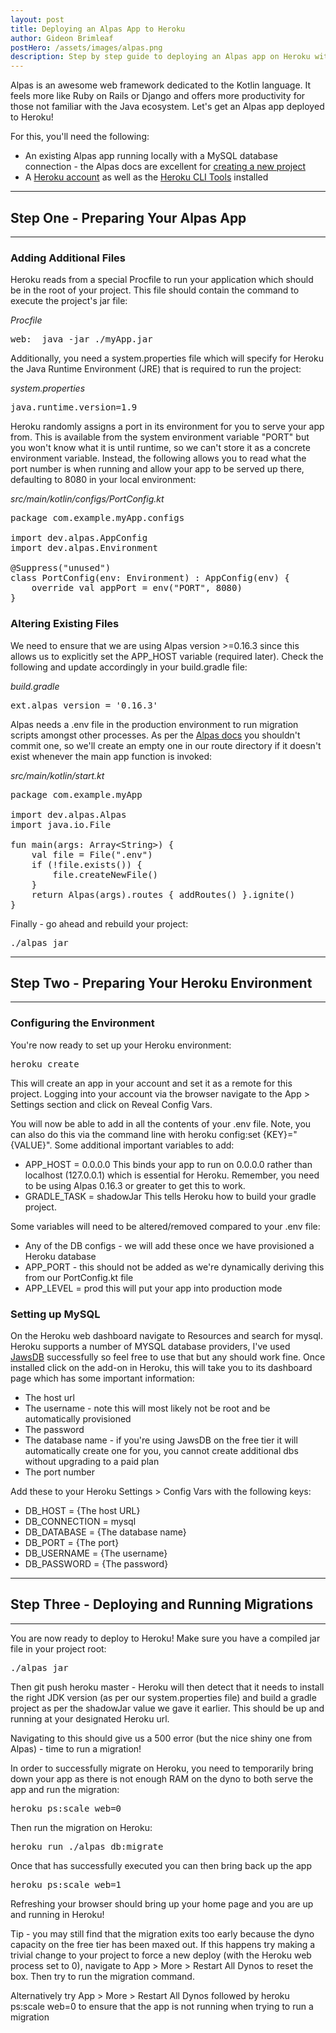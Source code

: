 ```yaml
---
layout: post
title: Deploying an Alpas App to Heroku
author: Gideon Brimleaf
postHero: /assets/images/alpas.png
description: Step by step guide to deploying an Alpas app on Heroku with MySQL
---
```


Alpas is an awesome web framework dedicated to the Kotlin language. It feels more like Ruby on Rails or Django and offers more productivity for those not familiar with the Java ecosystem.  Let's get an Alpas app deployed to Heroku!

<div class="bg-light p-2">
For this, you'll need the following:
  <ul>
    <li>An existing Alpas app running locally with a MySQL database connection - the Alpas docs are excellent for <a href="https://alpas.dev/docs/installation">creating a new project</a></li>
    <li>A <a href="https://heroku.com/">Heroku account</a> as well as the <a href="https://devcenter.heroku.com/articles/heroku-cli">Heroku CLI Tools</a> installed</li>
  </ul>
</div>

---

## Step One - Preparing Your Alpas App
---

### Adding Additional Files

Heroku reads from a special <span class="code-snippet">Procfile</span> to run your application which should be in the root of your project.  This file should contain the command to execute the project's jar file:

<span class="font-weight-bold">*Procfile*</span>
<pre class="p-2 bg-primary text-light">
web:  java -jar ./myApp.jar
</pre>

Additionally, you need a <span class="code-snippet">system.properties</span> file which will specify for Heroku the Java Runtime Environment (JRE) that is required to run the project:

<span class="font-weight-bold">*system.properties*</span>
<pre class="p-2 bg-primary text-light">
java.runtime.version=1.9
</pre>

Heroku randomly assigns a port in its environment for you to serve your app from. This is available from the system environment variable <span class="code-snippet">"PORT"</span> but you won't know what it is until runtime, so we can't store it as a concrete environment variable.  Instead, the following allows you to read what the port number is when running and allow your app to be served up there, defaulting to 8080 in your local environment:

<span class="font-weight-bold">*src/main/kotlin/configs/PortConfig.kt*</span>
<pre class="p-2 bg-primary text-light">
package com.example.myApp.configs

import dev.alpas.AppConfig
import dev.alpas.Environment

@Suppress("unused")
class PortConfig(env: Environment) : AppConfig(env) {
    override val appPort = env("PORT", 8080)
}
</pre>

### Altering Existing Files

We need to ensure that we are using Alpas version >=<span class="code-snippet">0.16.3</span> since this allows us to explicitly set the <span class="code-snippet">APP_HOST</span> variable (required later). Check the following and update accordingly in your <span class="code-snippet">build.gradle</span> file:

<span class="font-weight-bold">*build.gradle*</span>
<pre class="p-2 bg-primary text-light">
ext.alpas_version = '0.16.3'
</pre>

Alpas needs a <span class="code-snippet">.env</span> file in the production environment to run migration scripts amongst other processes. As per the <a href="https://alpas.dev/docs/configuration#environment">Alpas docs</a> you shouldn't commit one, so we'll create an empty one in our route directory if it doesn't exist whenever the <span class="code-snippet">main</span> app function is invoked:

<span class="font-weight-bold">*src/main/kotlin/start.kt*</span>
<pre class="p-2 bg-primary text-light">
package com.example.myApp

import dev.alpas.Alpas
import java.io.File

fun main(args: Array&lt;String&gt;) {
    val file = File(".env")
    if (!file.exists()) {
        file.createNewFile()
    }
    return Alpas(args).routes { addRoutes() }.ignite()
}
</pre>

Finally - go ahead and rebuild your project:

<pre class="p-2 bg-primary text-light">
./alpas jar
</pre>

---

## Step Two - Preparing Your Heroku Environment
---

### Configuring the Environment

You're now ready to set up your Heroku environment:

<pre class="p-2 bg-primary text-light">
heroku create
</pre>

 This will create an app in your account and set it as a remote for this project. Logging into your account via the browser navigate to the <span class="code-snippet">App > Settings</span> section and click on <span class="code-snippet">Reveal Config Vars</span>.
 
 You will now be able to add in all the contents of your <span class="code-snippet">.env</span> file. Note, you can also do this via the command line with <span class="code-snippet">heroku config:set {KEY}="{VALUE}"</span>. Some additional important variables to add:

<ul class="bg-light py-2">
  <li><span class="code-snippet">APP_HOST = 0.0.0.0</span>  This binds your app to run on <span class="code-snippet">0.0.0.0</span> rather than localhost (<span class="code-snippet">127.0.0.1</span>) which is essential for Heroku. Remember, you need to be using Alpas 0.16.3 or greater to get this to work.</li>
  <li><span class="code-snippet">GRADLE_TASK = shadowJar</span> This tells Heroku how to build your gradle project.</li>
</ul>

Some variables will need to be altered/removed compared to your <span class="code-snippet">.env</span> file:
<ul class="bg-light py-2">
  <li>Any of the <span class="code-snippet">DB</span> configs - we will add these once we have provisioned a Heroku database</li>
  <li><span class="code-snippet">APP_PORT</span> - this should not be added as we're dynamically deriving this from our <span class="code-snippet">PortConfig.kt</span> file</li>
  <li><span class="code-snippet">APP_LEVEL = prod</span> this will put your app into production mode</li>
</ul>

### Setting up MySQL

On the Heroku web dashboard navigate to <span class="code-snippet">Resources</span> and search for mysql.  Heroku supports a number of MYSQL database providers, I've used [JawsDB](https://elements.heroku.com/addons/jawsdb) successfully so feel free to use that but any should work fine. Once installed click on the add-on in Heroku, this will take you to its dashboard page which has some important information:

* The host url
* The username - note this will most likely not be root and be automatically provisioned
* The password
* The database name - if you're using JawsDB on the free tier it will automatically
create one for you, you cannot create additional dbs without upgrading to a paid plan
* The port number

Add these to your Heroku <span class="code-snippet">Settings > Config Vars</span> with the following keys:

<ul class="bg-light py-2">
  <li class="code-snippet">DB_HOST = {The host URL}</li>
  <li class="code-snippet">DB_CONNECTION = mysql</li>
  <li class="code-snippet">DB_DATABASE = {The database name}</li>
  <li class="code-snippet">DB_PORT = {The port}</li>
  <li class="code-snippet">DB_USERNAME = {The username}</li>
  <li class="code-snippet">DB_PASSWORD = {The password}</li>
</ul>

---
## Step Three - Deploying and Running Migrations
---

You are now ready to deploy to Heroku!  Make sure you have a compiled jar file in your project root:

<pre class="p-2 bg-primary text-light">
./alpas jar
</pre>

Then <span class="code-snippet">git push heroku master</span> - Heroku will then detect that it needs to install the right JDK version (as per our <span class="code-snippet">system.properties</span> file) and build a gradle project as per the <span class="code-snippet">shadowJar</span> value we gave it earlier. This should be up and running at your designated Heroku url.

Navigating to this should give us a 500 error (but the nice shiny one from Alpas) - time to run a migration!

In order to successfully migrate on Heroku, you need to temporarily bring down your app as there is not enough RAM on the dyno to both serve the app and run the migration:

<pre class="p-2 bg-primary text-light">
heroku ps:scale web=0
</pre>

Then run the migration on Heroku:

<pre class="p-2 bg-primary text-light">
heroku run ./alpas db:migrate
</pre>

Once that has successfully executed you can then bring back up the app

<pre class="p-2 bg-primary text-light">
heroku ps:scale web=1
</pre>

Refreshing your browser should bring up your home page and you are up and running in Heroku!

<div class="bg-light p-2">
  <p>
  Tip - you may still find that the migration exits too early because the dyno capacity on the free tier has been maxed out. If this happens try making a trivial change to your project to force a new deploy (with the Heroku web process set to 0), navigate to <span class="code-snippet">App > More > Restart All Dynos</span> to reset the box.  Then try to run the migration command.
  </p>
  <p>
  Alternatively try <span class="code-snippet">App > More > Restart All Dynos</span> followed by <span class="code-snippet">heroku ps:scale web=0</span> to ensure that the app is not running when trying to run a migration
  </p>
</div>